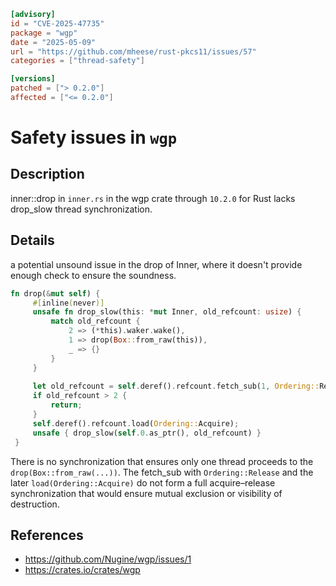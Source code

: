 ```toml
[advisory]
id = "CVE-2025-47735"
package = "wgp"
date = "2025-05-09"
url = "https://github.com/mheese/rust-pkcs11/issues/57"
categories = ["thread-safety"]

[versions]
patched = ["> 0.2.0"]
affected = ["<= 0.2.0"]
```

# Safety issues in `wgp`

## Description

inner::drop in `inner.rs` in the wgp crate through `10.2.0` for Rust lacks drop_slow thread synchronization.

## Details

a potential unsound issue in the drop of Inner, where it doesn't provide enough check to ensure the soundness.

```rs
fn drop(&mut self) { 
     #[inline(never)] 
     unsafe fn drop_slow(this: *mut Inner, old_refcount: usize) { 
         match old_refcount { 
             2 => (*this).waker.wake(), 
             1 => drop(Box::from_raw(this)), 
             _ => {} 
         } 
     } 
  
     let old_refcount = self.deref().refcount.fetch_sub(1, Ordering::Release); 
     if old_refcount > 2 { 
         return; 
     } 
     self.deref().refcount.load(Ordering::Acquire); 
     unsafe { drop_slow(self.0.as_ptr(), old_refcount) } 
 } 
```
There is no synchronization that ensures only one thread proceeds to the `drop(Box::from_raw(...))`. The fetch_sub with `Ordering::Release` and the later `load(Ordering::Acquire)` do not form a full acquire–release synchronization that would ensure mutual exclusion or visibility of destruction.

## References

- [https://github.com/Nugine/wgp/issues/1 ](https://github.com/Nugine/wgp/issues/1 )
- [https://crates.io/crates/wgp ](https://crates.io/crates/wgp )